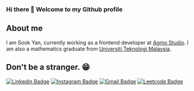 ### Hi there 👋 Welcome to my Github profile
## About me

I am Sook Yan, currently working as a frontend developer at [Agmo Studio](https://www.agmostudio.com/). I am also a mathematics graduate from [Universiti Teknologi Malaysia](https://www.utm.my/).

## Don't be a stranger. :grin:
[![Linkedin Badge](https://img.shields.io/badge/-syhue-blue?style=flat&logo=Linkedin&logoColor=white&link=https://www.linkedin.com/in/syhue/)](https://www.linkedin.com/in/syhue/)
[![Instagram Badge](https://img.shields.io/badge/-huesookyan-purple?style=flat&logo=instagram&logoColor=white&link=https://instagram.com/huesookyan/)](https://instagram.com/huesookyan)
[![Gmail Badge](https://img.shields.io/badge/-sook.yan.hsy@gmail.com-c14438?style=flat&logo=Gmail&logoColor=white&link=mailto:sook.yan.hsy@gmail.com)](mailto:sook.yan.hsy@gmail.com)
[![Leetcode Badge](https://img.shields.io/badge/-syhue-c14438?style=flat&logo=Leetcode&logoColor=white&link=https://leetcode.com/user4383li/)](https://leetcode.com/user4383li/)



